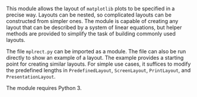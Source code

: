 This module allows the layout of `matplotlib` plots to be specified in a
precise way. Layouts can be nested, so complicated layouts can be constructed
from simpler ones. The module is capable of creating any layout that can be
described by a system of linear equations, but helper methods are provided to
simplify the task of building commonly used layouts.

The file `mplrect.py` can be imported as a module. The file can also be run
directly to show an example of a layout. The example provides a starting point
for creating similar layouts. For simple use cases, it suffices to modify the
predefined lengths in `PredefinedLayout`, `ScreenLayout`, `PrintLayout`, and
`PresentationLayout`.

The module requires Python 3.

